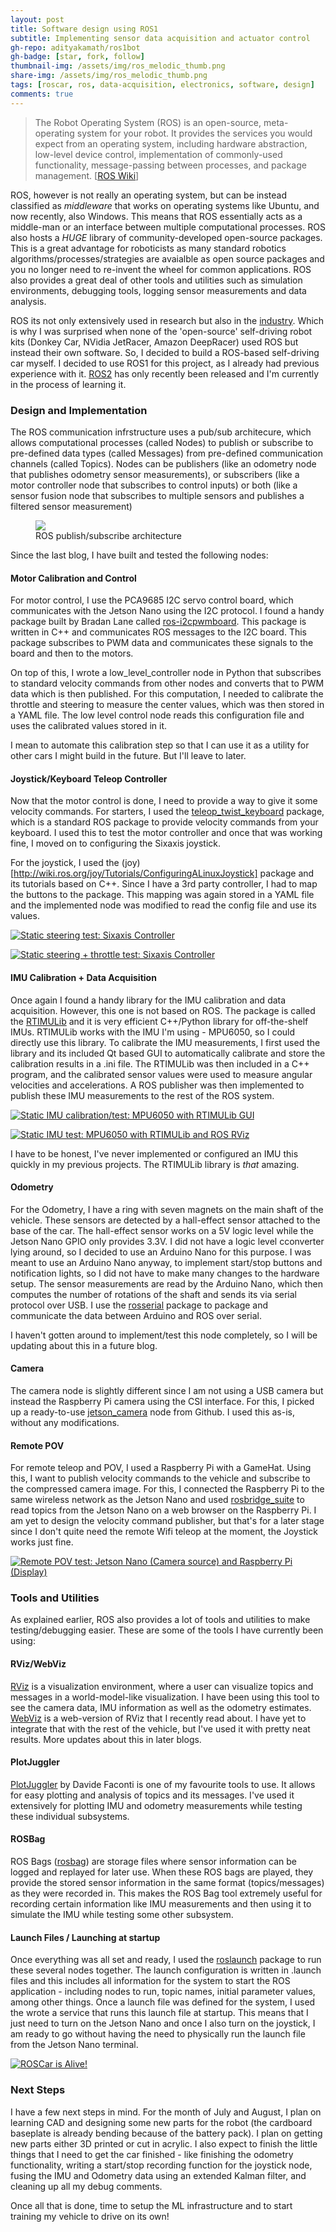 ```yaml
---
layout: post
title: Software design using ROS1
subtitle: Implementing sensor data acquisition and actuator control
gh-repo: adityakamath/ros1bot
gh-badge: [star, fork, follow]
thumbnail-img: /assets/img/ros_melodic_thumb.png
share-img: /assets/img/ros_melodic_thumb.png
tags: [roscar, ros, data-acquisition, electronics, software, design]
comments: true
---
```


> The Robot Operating System (ROS) is an open-source, meta-operating system for your robot. It provides the services you would expect from an operating system, including hardware abstraction, low-level device control, implementation of commonly-used functionality, message-passing between processes, and package management. [[ROS Wiki](http://wiki.ros.org/Documentation)]

ROS, however is not really an operating system, but can be instead classified as *middleware* that works on operating systems like Ubuntu, and now recently, also Windows. This means that ROS essentially acts as a middle-man or an interface between multiple computational processes. ROS also hosts a *HUGE* library of community-developed open-source packages. This is a great advantage for roboticists as many standard robotics algorithms/processes/strategies are avaialble as open source packages and you no longer need to re-invent the wheel for common applications. ROS also provides a great deal of other tools and utilities such as simulation environments, debugging tools, logging sensor measurements and data analysis. 
	
ROS its not only extensively used in research but also in the [industry](https://www.robotics.org/content-detail.cfm/Industrial-Robotics-Industry-Insights/ROS-Industrial-for-Real-World-Solutions/content_id/7919). Which is why I was surprised when none of the 'open-source' self-driving robot kits (Donkey Car, NVidia JetRacer, Amazon DeepRacer) used ROS but instead their own software. So, I decided to build a ROS-based self-driving car myself. I decided to use ROS1 for this project, as I already had previous experience with it. [ROS2](https://index.ros.org/doc/ros2/) has only recently been released and I'm currently in the process of learning it. 

### Design and Implementation
The ROS communication infrstructure uses a pub/sub architecure, which allows computational processes (called Nodes) to publish or subscribe to pre-defined data types (called Messages) from pre-defined communication channels (called Topics). Nodes can be publishers (like an odometry node that publishes odometry sensor measurements), or subscribers (like a motor controller node that subscribes to control inputs) or both (like a sensor fusion node that subscribes to multiple sensors and publishes a filtered sensor measurement)

<figure class="aligncenter">
	<img src="https://adityakamath.github.com/assets/img/ros_master_node_topic.png" />
	<figcaption>ROS publish/subscribe architecture</figcaption>
</figure>

Since the last blog, I have built and tested the following nodes:

#### Motor Calibration and Control
For motor control, I use the PCA9685 I2C servo control board, which communicates with the Jetson Nano using the I2C protocol. I found a handy package built by Bradan Lane called 
[ros-i2cpwmboard](https://gitlab.com/bradanlane/ros-i2cpwmboard/-/tree/447d86954565a8516fb2c1200521ee0b0a2e66a1). This package is written in C++ and communicates ROS messages to the I2C board. This package subscribes to PWM data and communicates these signals to the board and then to the motors. 

On top of this, I wrote a low_level_controller node in Python that subscribes to standard velocity commands from other nodes and converts that to PWM data which is then published. For this computation, I needed to calibrate the throttle and steering to measure the center values, which was then stored in a YAML file. The low level control node reads this configuration file and uses the calibrated values stored in it. 

I mean to automate this calibration step so that I can use it as a utility for other cars I might build in the future. But I'll leave to later.  

#### Joystick/Keyboard Teleop Controller
Now that the motor control is done, I need to provide a way to give it some velocity commands. For starters, I used the [teleop_twist_keyboard](http://wiki.ros.org/teleop_twist_keyboard) package, which is a standard ROS package to provide velocity commands from your keyboard. I used this to test the motor controller and once that was working fine, I moved on to configuring the Sixaxis joystick. 

For the joystick, I used the (joy)[http://wiki.ros.org/joy/Tutorials/ConfiguringALinuxJoystick] package and its tutorials based on C++. Since I have a 3rd party controller, I had to map the buttons to the package. This mapping was again stored in a YAML file and the implemented node was modified to read the config file and use its values. 

[![Static steering test: Sixaxis Controller](https://adityakamath.github.com/assets/img/roscar_steeringtest_ss.png)](https://www.youtube.com/watch?v=jIY-cny0djM "Static steering test: Sixaxis Controller - Click to Watch!")

[![Static steering + throttle test: Sixaxis Controller](https://adityakamath.github.com/assets/img/roscar_steeringthrottletest_ss.png)](https://www.youtube.com/watch?v=NJRmjyDKF2c "Static steering + throttle test: Sixaxis Controller - Click to Watch!")

#### IMU Calibration + Data Acquisition
Once again I found a handy library for the IMU calibration and data acquisition. However, this one is not based on ROS. The package is called the [RTIMULib](https://github.com/jetsonhacks/RTIMULib) and it is very efficient C++/Python library for off-the-shelf IMUs. RTIMULib works with the IMU I'm using - MPU6050, so I could directly use this library. To calibrate the IMU measurements, I first used the library and its included Qt based GUI to automatically calibrate and store the calibration results in a .ini file. The RTIMULib was then included in a C++ program, and the calibrated sensor values were used to measure angular velocities and accelerations. A ROS publisher was then implemented to publish these IMU measurements to the rest of the ROS system. 

[![Static IMU calibration/test: MPU6050 with RTIMULib GUI](https://adityakamath.github.com/assets/img/roscar_rtimulibtest_ss.png)](https://www.youtube.com/watch?v=KpxzKg_X8yU "Static IMU calibration/test: MPU6050 with RTIMULib GUI - Click to Watch!")

[![Static IMU test: MPU6050 with RTIMULib and ROS RViz](https://adityakamath.github.com/assets/img/roscar_rtimulibrostest_ss.png)](https://www.youtube.com/watch?v=M_ugv8qPqes "Static IMU test: MPU6050 with RTIMULib and ROS RViz - Click to Watch!")
	
I have to be honest, I've never implemented or configured an IMU this quickly in my previous projects. The RTIMULib library is _that_ amazing. 

#### Odometry
For the Odometry, I have a ring with seven magnets on the main shaft of the vehicle. These sensors are detected by a hall-effect sensor attached to the base of the car. The hall-effect sensor works on a 5V logic level while the Jetson Nano GPIO only provides 3.3V. I did not have a logic level cconverter lying around, so I decided to use an Arduino Nano for this purpose. I was meant to use an Arduino Nano anyway, to implement start/stop buttons and notification lights, so I did not have to make many changes to the hardware setup. The sensor measurements are read by the Arduino Nano, which then computes the number of rotations of the shaft and sends its via serial protocol over USB. I use the [rosserial](http://wiki.ros.org/rosserial) package to package and communicate the data between Arduino and ROS over serial. 

I haven't gotten around to implement/test this node completely, so I will be updating about this in a future blog. 

#### Camera
The camera node is slightly different since I am not using a USB camera but instead the Raspberry Pi camera using the CSI interface. For this, I picked up a ready-to-use [jetson_camera](https://github.com/sfalexrog/jetson_camera) node from Github. I used this as-is, without any modifications. 

#### Remote POV
For remote teleop and POV, I used a Raspberry Pi with a GameHat. Using this, I want to publish velocity commands to the vehicle and subscribe to the compressed camera image. For this, I connected the Raspberry Pi to the same wireless network as the Jetson Nano and used [rosbridge_suite](http://wiki.ros.org/rosbridge_suite) to read topics from the Jetson Nano on a web browser on the Raspberry Pi. I am yet to design the velocity command publisher, but that's for a later stage since I don't quite need the remote Wifi teleop at the moment, the Joystick works just fine. 

[![Remote POV test: Jetson Nano (Camera source) and Raspberry Pi (Display)](https://adityakamath.github.com/assets/img/roscar_remotepov_ss.png)](https://www.youtube.com/watch?v=CgJnAFJOMnc "Remote POV test: Jetson Nano (Camera source) and Raspberry Pi (Display) - Click to Watch!")

### Tools and Utilities
As explained earlier, ROS also provides a lot of tools and utilities to make testing/debugging easier. These are some of the tools I have currently been using:

#### RViz/WebViz
[RViz](http://wiki.ros.org/rviz) is a visualization environment, where a user can visualize topics and messages in a world-model-like visualization. I have been using this tool to see the camera data, IMU information as well as the odometry estimates. [WebViz](https://webviz.io/app/) is a web-version of RViz that I recently read about. I have yet to integrate that with the rest of the vehicle, but I've used it with pretty neat results. More updates about this in later blogs. 

#### PlotJuggler
[PlotJuggler](https://github.com/facontidavide/PlotJuggler) by Davide Faconti is one of my favourite tools to use. It allows for easy plotting and analysis of topics and its messages. I've used it extensively for plotting IMU and odometry measurements while testing these individual subsystems. 

#### ROSBag
ROS Bags ([rosbag](http://wiki.ros.org/rosbag)) are storage files where sensor information can be logged and replayed for later use. When these ROS bags are played, they provide the stored sensor information in the same format (topics/messages) as they were recorded in. This makes the ROS Bag tool extremely useful for recording certain information like IMU measurements and then using it to simulate the IMU while testing some other subsystem. 

#### Launch Files / Launching at startup
Once everything was all set and ready, I used the [roslaunch](http://wiki.ros.org/roslaunch) package to run these several nodes together. The launch configuration is written in .launch files and this includes all information for the system to start the ROS application - including nodes to run, topic names, initial parameter values, among other things. Once a launch file was defined for the system, I used the wrote a service that runs this launch file at startup. This means that I just need to turn on the Jetson Nano and once I also turn on the joystick, I am ready to go without having the need to physically run the launch file from the Jetson Nano terminal. 

[![ROSCar is Alive!](https://adityakamath.github.com/assets/img/roscar_drivetest_ss.png)](https://www.youtube.com/watch?v=mlp4ccpxlD4 "ROSCar is Alive! - Click to Watch!")

### Next Steps
I have a few next steps in mind. For the month of July and August, I plan on learning CAD and designing some new parts for the robot (the cardboard baseplate is already bending because of the battery pack). I plan on getting new parts either 3D printed or cut in acrylic. I also expect to finish the little things that I need to get the car finished - like finishing the odometry functionality, writing a start/stop recording function for the joystick node, fusing the IMU and Odometry data using an extended Kalman filter, and cleaning up all my debug comments. 

Once all that is done, time to setup the ML infrastructure and to start training my vehicle to drive on its own!
